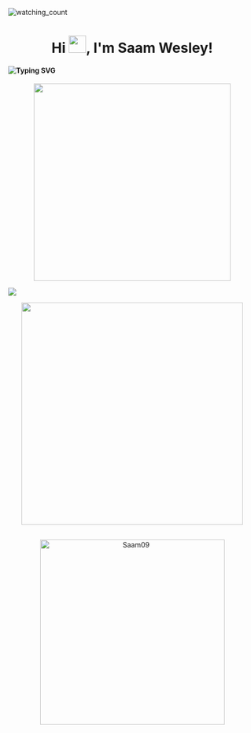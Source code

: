 <!--- 👋 Hi, I’m @Saam09
- 👀 I’m just a Computer Nerd.
- 🌱 I am in my Third year of Computer Science Engineering at Loyola-ICAM College of Engineering and Technology.
- 📫 you can reach me via email: saamjwesley@gmail.com
--->
<p align="left"> 
<img src="https://komarev.com/ghpvc/?username=Saam09&color=brightgreen" alt="watching_count" />
 </p>
<div id="container">
  
  <div id="title">
    <h1 align="center">Hi <img width="35" src="https://raw.githubusercontent.com/nixin72/nixin72/master/wave.gif">, I'm Saam Wesley!</h1>
    <h4 align="left"><img src="https://readme-typing-svg.demolab.com?font=Fira+Code&pause=1000&width=1000&lines=Currently+doing+my+third+year+in+Computer+Science+Engineering+at+LICET%2C+Chennai" alt="Typing SVG" /></h4>
  </div>
  
  <div id="header" align="center">
    <img src="https://media.giphy.com/media/qgQUggAC3Pfv687qPC/giphy.gif" width="400"/>
  </div>
  
 
  <img src="https://user-images.githubusercontent.com/73097560/115834477-dbab4500-a447-11eb-908a-139a6edaec5c.gif"><br/>
  
  <div id="stats" align="center" >
  <img src="https://github-readme-stats.vercel.app/api?username=Saam09&include_all_commits=true&count_private=true&show_icons=true&line_height=20&title_color=7A7ADB&icon_color=2234AE&text_color=D3D3D3&bg_color=0,000000,130F40" width="450" align="center" style="margin-bottom:30px"/>
  <br>
    <img src="https://github-readme-stats.vercel.app/api/top-langs?username=Saam09&show_icons=true&locale=en&layout=compact&line_height=20&title_color=7A7ADB&icon_color=2234AE&text_color=D3D3D3&bg_color=0,000000,130F40" width="375"  alt="Saam09" align="center" />          

  </div>
  
</div>

